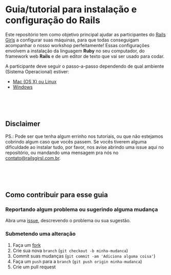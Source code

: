 # Guia/tutorial para instalação e configuração do Rails

Este repositório tem como objetivo principal ajudar as participantes do [Rails Girls](railsgirls.com.br) a configurar suas máquinas, para que todas conseguigam acompanhar o nosso workshop perfeitamente! Essas configurações envolvem a instalação da linguagem **Ruby** no seu computador, do framework web **Rails** e de um editor de texto que vai ser usado para codar.

A participante deve seguir o passo-a-passo dependendo de qual ambiente (Sistema Operacional) estiver:

- [Mac (OS X) ou Linux](mac-linux.md)
- [Windows](windows.md)

<br><br><br>
## Disclaimer

PS.: Pode ser que tenha algum errinho nos tutoriais, ou que não estejamos cobrindo algum caso que vocês passem. Se vocês tiverem alguma dificuldade ao instalar tudo, por favor, nos avise abrindo uma issue aqui no repositório, ou mandando uma mensagem pra nós no [contato@railsgirsl.com.br](contato@railsgirsl.com.br).

<br><br><br>
## Como contribuir para esse guia

### Reportando algum problema ou sugerindo alguma mudança
Abra uma [issue](https://github.com/RailsGirls-SP/guia-instalacao/issues/new), descrevendo o problema ou sua sugestão.

### Submetendo uma alteração
1. Faça um [fork](https://github.com/RailsGirls-SP/guia-instalacao/fork)
2. Crie sua nova `branch` (`git checkout -b minha-mudanca`)
3. Commit suas mudanças (`git commit -am 'Adiciona alguma coisa'`)
4. Faça um `push` para a `branch` (`git push origin minha-mudanca`)
5. Crie um pull request
